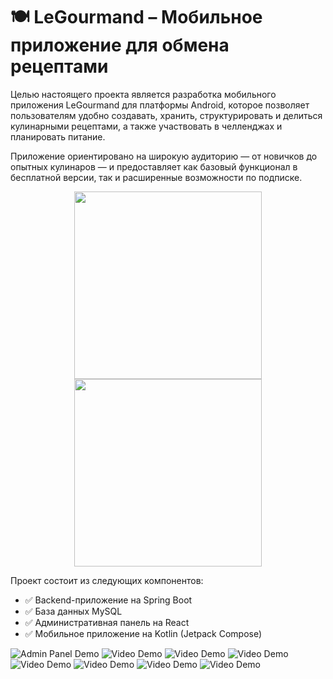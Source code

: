 # 🍽️ LeGourmand – Мобильное приложение для обмена рецептами

Целью настоящего проекта является разработка мобильного приложения LeGourmand для платформы Android, которое позволяет пользователям удобно создавать, хранить, структурировать и делиться кулинарными рецептами, а также участвовать в челленджах и планировать питание.

Приложение ориентировано на широкую аудиторию — от новичков до опытных кулинаров — и предоставляет как базовый функционал в бесплатной версии, так и расширенные возможности по подписке.

<p align="center">
  <img src="https://github.com/user-attachments/assets/9a34c9e7-7b8b-46a7-8869-6e87626a1535" width="300"/>
  <img src="https://github.com/user-attachments/assets/f7015c78-4e23-4944-8cad-1203b257b17a" width="300"/>
</p>

Проект состоит из следующих компонентов:

* ✅ Backend-приложение на Spring Boot
* ✅ База данных MySQL
* ✅ Административная панель на React
* ✅ Мобильное приложение на Kotlin (Jetpack Compose)

![Admin Panel Demo](VideoDemonstration/Admin%20Pannel.gif)
![Video Demo](path/to/your/video.gif)
![Video Demo](path/to/your/video.gif)
![Video Demo](path/to/your/video.gif)
![Video Demo](path/to/your/video.gif)
![Video Demo](path/to/your/video.gif)
![Video Demo](path/to/your/video.gif)
![Video Demo](path/to/your/video.gif)
